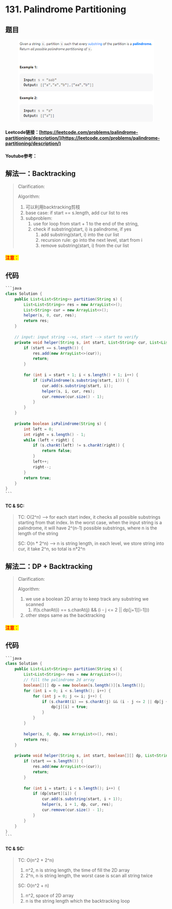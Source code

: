 # 131. Palindrome Partitioning

## 题目

<figure><img src="../../.gitbook/assets/image (1).png" alt=""><figcaption></figcaption></figure>

#### Leetcode链接：[https://leetcode.com/problems/palindrome-partitioning/description/](https://leetcode.com/problems/palindrome-partitioning/description/)

#### Youtube参考：

## 解法一：Backtracking

> Clarification:&#x20;
>
> Algorithm:&#x20;
>
> 1. 可以利用backtracking剪枝
> 2. base case: if start == s.length, add cur list to res
> 3. subproblem:&#x20;
>    1. use for loop from start + 1 to the end of the string,&#x20;
>    2. check if substring(start, i) is palindrome, if yes
>       1. add substring(start, i) into the cur list
>       2. recursion rule: go into the next level, start from i
>       3. remove substring(start, i) from the cur list

#### <mark style="color:red;">注意：</mark>

## 代码

````java
```java
class Solution {
    public List<List<String>> partition(String s) {
        List<List<String>> res = new ArrayList<>();
        List<String> cur = new ArrayList<>();
        helper(s, 0, cur, res);
        return res;
    }

    // input: input string -->s, start --> start to verify 
    private void helper(String s, int start, List<String> cur, List<List<String>> res) {
        if (start == s.length()) {
            res.add(new ArrayList<>(cur));
            return;
        }

        for (int i = start + 1; i < s.length() + 1; i++) {
            if (isPalindrome(s.substring(start, i))) {
                cur.add(s.substring(start, i));
                helper(s, i, cur, res);
                cur.remove(cur.size() - 1);
            }
        }
    }

    private boolean isPalindrome(String s) {
        int left = 0;
        int right = s.length() - 1;
        while (left < right) {
            if (s.charAt(left) != s.charAt(right)) {
                return false;
            }
            left++;
            right--;
        }
        return true;
    }
}
```
````

#### TC & SC:&#x20;

> TC: O(2^n) --> for each start index, it checks all possible substrings starting from that index. In the worst case, when the input string is a palindrome, it will have 2^(n-1) possible substrings, where n is the length of the string
>
> SC: O(n \* 2^n) --> n is string length, in each level, we store string into cur, it take 2^n, so total is n\*2^n

## 解法二：DP + Backtracking

> Clarification:&#x20;
>
> Algorithm:&#x20;
>
> 1. we use a boolean  2D array to keep track any substring we scanned
>    1. if(s.charAt(i) == s.charAt(j) && (i - j <= 2 || dp\[j+1]\[i-1]))
> 2. &#x20;other steps same as the backtracking

#### <mark style="color:red;">注意：</mark>

## 代码

````java
```java
class Solution {
    public List<List<String>> partition(String s) {
        List<List<String>> res = new ArrayList<>();
        // fill the palindrome 2d array
        boolean[][] dp = new boolean[s.length()][s.length()];
        for (int i = 0; i < s.length(); i++) {
            for (int j = 0; j <= i; j++) {
                if (s.charAt(i) == s.charAt(j) && (i - j <= 2 || dp[j + 1][i - 1])) {
                    dp[j][i] = true;
                }
            }
        }

        helper(s, 0, dp, new ArrayList<>(), res);
        return res;
    }

    private void helper(String s, int start, boolean[][] dp, List<String> cur, List<List<String>> res) {
        if (start == s.length()) {
            res.add(new ArrayList<>(cur));
            return;
        }

        for (int i = start; i < s.length(); i++) {
            if (dp[start][i]) {
                cur.add(s.substring(start, i + 1));
                helper(s, i + 1, dp, cur, res);
                cur.remove(cur.size() - 1);
            }
        }
    }
}
```
````

#### TC & SC:&#x20;

> TC: O(n^2 + 2^n)&#x20;
>
> 1. n^2, n is string length, the time of fill the 2D array
> 2. 2^n, n is string length, the worst case is scan all string twice&#x20;
>
> SC: O(n^2 + n)
>
> 1. n^2, space of 2D array
> 2. n is the string length which the backtracking loop
